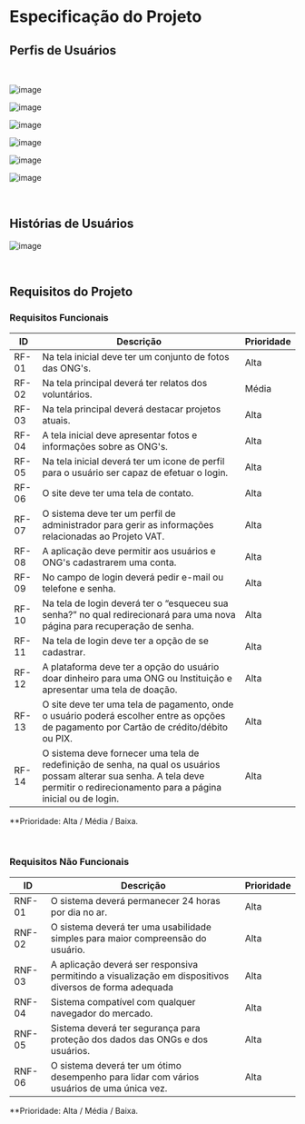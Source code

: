 # Especificação do Projeto

## Perfis de Usuários

<br>

![image](https://github.com/ICEI-PUC-Minas-PMV-ADS/pmv-ads-2024-1-e1-proj-web-t11-pmv-ads-2024-1-e1-projetovat/assets/165384143/c8bf1665-0f5e-4a37-9318-d80b7b0c0110)

![image](https://github.com/ICEI-PUC-Minas-PMV-ADS/pmv-ads-2024-1-e1-proj-web-t11-pmv-ads-2024-1-e1-projetovat/assets/165384143/d9294c3e-0258-43a7-9e2b-42ad0584b03e)

![image](https://github.com/ICEI-PUC-Minas-PMV-ADS/pmv-ads-2024-1-e1-proj-web-t11-pmv-ads-2024-1-e1-projetovat/assets/165384143/c71a704a-9549-467b-bcf3-268570ac1799)

![image](https://github.com/ICEI-PUC-Minas-PMV-ADS/pmv-ads-2024-1-e1-proj-web-t11-pmv-ads-2024-1-e1-projetovat/assets/165384143/fc32943c-d67b-4be9-81c9-98b0c193cf62)

![image](https://github.com/ICEI-PUC-Minas-PMV-ADS/pmv-ads-2024-1-e1-proj-web-t11-pmv-ads-2024-1-e1-projetovat/assets/165384143/2fc70680-22ab-4df5-9142-abb3c4678596)

![image](https://github.com/ICEI-PUC-Minas-PMV-ADS/pmv-ads-2024-1-e1-proj-web-t11-pmv-ads-2024-1-e1-projetovat/assets/165384143/f1c5ae60-97e3-459a-8879-de471f7529c6)

<br>

## Histórias de Usuários

![image](https://github.com/ICEI-PUC-Minas-PMV-ADS/pmv-ads-2024-1-e1-proj-web-t11-pmv-ads-2024-1-e1-projetovat/assets/165384143/6864751f-93d6-42fb-9796-086d05420aea)

<br>

## Requisitos do Projeto


### Requisitos Funcionais


|   ID  |           Descrição             | Prioridade |
|-------|---------------------------------|----|
| RF-01 | Na tela inicial deve ter um conjunto de fotos das ONG's. | Alta | 
| RF-02 | Na tela principal deverá ter relatos dos voluntários.  | Média |
| RF-03 | Na tela principal deverá destacar projetos atuais. | Alta  | 
| RF-04 | A tela inicial deve apresentar fotos e informações sobre as ONG's. | Alta  | 
| RF-05 | Na tela inicial deverá ter um icone de perfil para o usuário ser capaz de efetuar o login. | Alta  | 
| RF-06 | O site deve ter uma tela de contato. | Alta |
| RF-07 | O sistema deve ter um perfil de administrador para gerir as informações relacionadas ao Projeto VAT. | Alta | 
| RF-08 | A aplicação deve permitir aos usuários e ONG's cadastrarem uma conta. | Alta  |  
| RF-09 | No campo de login deverá pedir e-mail ou telefone e senha. | Alta  |
| RF-10 | Na tela de login deverá ter o “esqueceu sua senha?” no qual redirecionará para uma nova página para recuperação de senha.| Alta  | 
| RF-11 | Na tela de login deve ter a opção de se cadastrar.  | Alta  |
| RF-12 | A plataforma deve ter a opção do usuário doar dinheiro para uma ONG ou Instituição e apresentar uma tela de doação. | Alta  | 
| RF-13 | O site deve ter uma tela de pagamento, onde o usuário poderá escolher entre as opções de pagamento por Cartão de crédito/débito ou PIX. | Alta |
| RF-14 | O sistema deve fornecer uma tela de redefinição de senha, na qual os usuários possam alterar sua senha. A tela deve permitir o redirecionamento para a página inicial ou de login.  | Alta |

**Prioridade: Alta / Média / Baixa. 

<br>

### Requisitos Não Funcionais


|ID    | Descrição                | Prioridade |
|--------|---------------------------------|----|
| RNF-01 |  O sistema deverá permanecer 24 horas por dia no ar. | Alta   | 
| RNF-02 |  O sistema deverá ter uma usabilidade simples para maior compreensão do usuário. | Alta   |                  
| RNF-03 |  A aplicação deverá ser responsiva permitindo a visualização em dispositivos diversos de forma adequada | Alta   | 
| RNF-04  | Sistema compatível com qualquer navegador do mercado.                     | Alta   |
| RNF-05| Sistema deverá ter segurança para proteção dos dados das ONGs e dos usuários. | Alta   |
| RNF-06| O sistema deverá ter um ótimo desempenho para lidar com vários usuários de uma única vez. | Alta   |





**Prioridade: Alta / Média / Baixa. 

